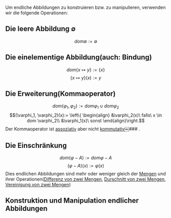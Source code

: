 Um endliche Abbildungen zu konstruieren bzw. zu manipulieren, verwenden wir die folgende Operationen:

## Die leere Abbildung $\emptyset$
$$dom \emptyset := \emptyset$$
## Die einelementige Abbildung(auch: Bindung)
$$dom\{x \mapsto y\} := \{x\}$$
$$\{x \mapsto y\}(x) := y$$
## Die Erweiterung(Kommaoperator)
$$dom(\varphi_1, \varphi_2) := dom \varphi_1 \cup dom \varphi_2$$
$$(\varphi_1, \varphi_2)(x):= 
\left\{ \begin{align}
&\varphi_2(x)\ falls\ x \in dom \varphi_2\\
&\varphi_1(x)\ sonst
\end{align}\right.$$
Der Kommaoperator ist [assoziativ](Assoziativgesetz.md) aber nicht [kommutativ](Kommutativgesetz.md)￼###
.
## Die Einschränkung
$$dom(\varphi - A) := dom \varphi - A$$
$$(\varphi - A)(x) := \varphi(x)$$
Dies endlichen Abbildungen sind mehr oder weniger gleich der [Mengen](Mengen.md) und ihrer Operationen([Differenz von zwei Mengen](Differenz%20von%20zwei%20Mengen.md), [Durschnitt von zwei Mengen](Durschnitt%20von%20zwei%20Mengen.md), [Vereinigung von zwei Mengen](Vereinigung%20von%20zwei%20Mengen.md))

 ## Konstruktion und Manipulation endlicher Abbildungen
 